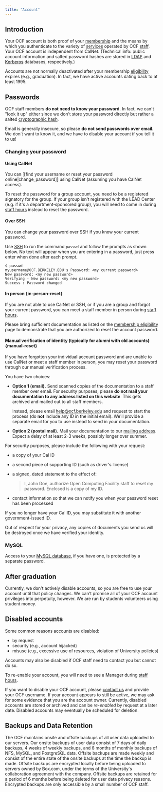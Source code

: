 ```yaml
---
title: "Account"
---
```


## Introduction

Your OCF account is both proof of your [membership](/docs/membership) and the
means by which you authenticate to the variety of [services](/docs/services)
operated by OCF [staff](/docs/staff). Your OCF account is independent from
CalNet. (Technical info: public account information and salted password hashes
are stored in [LDAP](/docs/staff/backend/ldap) and [Kerberos](/docs/staff/backend/kerberos) databases, respectively.)

Accounts are not normally deactivated after your membership [eligibility](/docs/membership/eligibility) expires (e.g., graduation). In fact, we have active
accounts dating back to at least 1995.

## Passwords

OCF staff members **do not need to know your password**. In fact, we can't
"look it up" either since we don't store your password directly but rather a
salted [cryptographic
hash](https://en.wikipedia.org/wiki/Cryptographic_hash_function).

Email is generally insecure, so please **do not send passwords over email**. We
don't want to know it, and we have to disable your account if you tell it to
us!

### Changing your password

#### Using CalNet

You can [[find your username or reset your password online|change_password]]
using CalNet (assuming you have CalNet access).

To reset the password for a group account, you need to be a registered
signatory for the group. If your group isn't registered with the LEAD Center
(e.g. if it's a department-sponsored group), you will need to come in during
[staff hours](/staff-hours) instead to reset the password.

#### Over SSH

You can change your password over SSH if you know your current password.

Use [SSH](/docs/services/shell) to run the command `passwd` and follow the
prompts as shown below. No text will appear when you are entering in a
password, just press enter when done after each prompt.

```
$ passwd
myusername@OCF.BERKELEY.EDU's Password: <my current password>
New password: <my new password>
Verifying - New password: <my new password>
Success : Password changed
```

#### In person {in-person-reset}

If you are not able to use CalNet or SSH, or if you are a group and forgot your
current password, you can meet a staff member in person during [staff hours](/staff-hours).

Please bring sufficient documentation as listed on the [membership eligibility](/docs/membership/eligibility) page to demonstrate that you are
authorized to reset the account password.

#### Manual verification of identity (typically for alumni with old accounts) {manual-reset}

If you have forgotten your individual account password and are unable to use
CalNet or meet a staff member in person, you may reset your password through
our manual verification process.

You have two choices:

- **Option 1 (email).** Send scanned copies of the documentation to a staff
  member over email. For security purposes, please **do not mail your
  documentation to any address listed on this website**. This gets archived
  and mailed out to all staff members.

  Instead, please email [help@ocf.berkeley.edu](mailto:help@ocf.berkeley.edu)
  and request to start the process (do **not** include any ID in the initial
  email). We'll provide a separate email for you to use instead to send in
  your documentation.

- **Option 2 (postal mail).** Mail your documentation to our [mailing address](/docs/contact#index6h2). Expect a delay of at least 2-3 weeks,
  possibly longer over summer.

For security purposes, please include the following with your request:

- a copy of your Cal ID

- a second piece of supporting ID (such as driver's license)

- a signed, dated statement to the effect of:

  > I, John Doe, authorize Open Computing Facility staff to reset my password.
  > Enclosed is a copy of my ID.

- contact information so that we can notify you when your password reset has
  been processed

If you no longer have your Cal ID, you may substitute it with another
government-issued ID.

Out of respect for your privacy, any copies of documents you send us will be
destroyed once we have verified your identity.

### MySQL

Access to your [MySQL database](/docs/services/mysql), if you have one, is
protected by a separate password.

## After graduation

Currently, we don't actively disable accounts, so you are free to use your
account until that policy changes. We can't promise all of your OCF account
privileges into perpetuity, however. We are run by students volunteers using
student money.

## Disabled accounts

Some common reasons accounts are disabled:

- by request
- security (e.g., account hijacked)
- misuse (e.g., excessive use of resources, violation of University policies)

Accounts may also be disabled if OCF staff need to contact you but cannot do
so.

To re-enable your account, you will need to see a Manager during [staff hours](/staff-hours).

If you want to disable your OCF account, please [contact us](/docs/contact) and
provide your OCF username. If your account appears to still be active, we may
ask for some evidence that you are the account owner. Currently, disabled
accounts are stored or archived and can be _re-enabled_ by request at a later
date. Disabled accounts may eventually be scheduled for deletion.

## Backups and Data Retention

The OCF maintains onsite and offsite backups of all user data uploaded to our
servers. Our onsite backups of user data consist of 7 days of daily backups, 4
weeks of weekly backups, and 6 months of monthly backups of NFS, MySQL, and
PostgreSQL data. Offsite backups are made weekly and consist of the entire state
of the onsite backups at the time the backup is made. Offsite backups are
encrypted locally before being uploaded to servers owned by Box.com, under the
terms of the University's collaboration agreement with the company. Offsite
backups are retained for a period of 6 months before being deleted for user data
privacy reasons. Encrypted backups are only accessible by a small number of OCF
staff.
